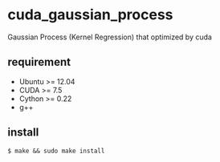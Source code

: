 # cuda_gaussian_process
Gaussian Process (Kernel Regression) that optimized by cuda
## requirement
* Ubuntu >= 12.04
* CUDA >= 7.5
* Cython >= 0.22
* g++ 

## install
```
$ make && sudo make install
```

